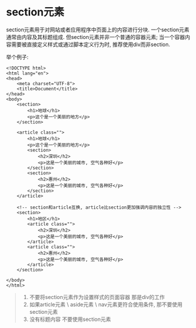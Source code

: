 # section元素
section元素用于对网站或者应用程序中页面上的内容进行分块. 一个section元素通常由内容及其标题组成. 但section元素并非一个普通的容器元素; 当一个容器内容需要被直接定义样式或通过脚本定义行为时, 推荐使用div而非section.

举个例子:

    <!DOCTYPE html>
    <html lang="en">
    <head>
        <meta charset="UTF-8">
        <title>Document</title>
    </head>
    <body>
        <section>
            <h1>地球</h1>
            <p>这个是一个美丽的地方</p>
        </section>

        <article class="">
            <h1>地球</h1>
            <p>这个是一个美丽的地方</p>
            <section>
                <h2>深圳</h2>
                <p>这是一个美丽的城市, 空气各种好</p>
            </section>
            <section>
                <h2>惠州</h2>
                <p>这是一个美丽的城市, 空气各种好</p>
            </section>
        </article>

        <!-- section和article互换, article比section更加强调内容的独立性 -->
        <section>
            <h1>地区</h1>
            <article class="">
                <h2>深圳</h2>
                <p>这是一个美丽的城市, 空气各种好</p>
            </article>
            <article class="">
                <h2>惠州</h2>
                <p>这是一个美丽的城市, 空气各种好</p>
            </article>
        </section>

    </body>
    </html>


> 1. 不要将section元素作为设置样式的页面容器 那是div的工作
> 2. 如果article元素 \\ aside元素 \\ nav元素更符合使用条件, 那不要使用section元素
> 3. 没有标题内容 不要使用section元素
